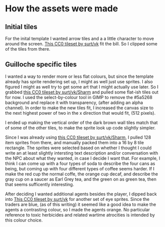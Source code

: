 # How the assets were made

## Initial tiles

For the inital template I wanted arrow tiles and a a little character to move around the screen. [This CC0 tileset by surt/vk](https://opengameart.org/content/roblocks) fit the bill. So I clipped some of the tiles from there.

## Guilloche specific tiles

I wanted a way to render more or less flat colours, but since the template already has sprite rendering set up, I might as well just use sprites. I also figured I might as well try to get some art that I might actually use later. So I grabbed [this CC0 tileset by surt/vk/Sharm](https://opengameart.org/content/simple-broad-purpose-tileset) and pulled some flat-ish tiles out for now. I used the select-by-colour tool in GIMP to remove the #5a5268 background and replace it with transparency, (after adding an alpha channel). In order to make the new tiles fit, I increased the canvas size to the next highest power of two in the x direction that would fit, (512 pixels).

I ended up making the vertical order of the dark brown wall tiles match that of some of the other tiles, to make the sprite look up code slightly simpler.

Since I was already using [this CC0 tileset by surt/vk/Sharm](https://opengameart.org/content/simple-broad-purpose-tileset), I pulled 128 item sprites from there, and manually packed them into a 16 by 8 tile rectangle. The sprites were selected based on whether I thought I could write an at least slightly intersting text description and/or conversation with the NPC about what they wanted, in case I decide I want that. For example, I think I can come up with a four types of soda to describe the four cans as being, but coming up with four different types of coffee seems harder. If I make the red cup the normal coffe, the orange cup decaf, and describe the gray cup on a saucer as Earl Grey tea, and the green on as green tea, then that seems sufficently interesting.

After deciding I wanted additional agents besides the player, I dipped back into [This CC0 tileset by surt/vk](https://opengameart.org/content/roblocks) for another set of eye sprites. Since the traders are blue, (as of this writing) it seemed like a good idea to make the agents a contrasting colour, so I made the agents orange. No particular reference to toxic herbicides and related wartime atrocities is intended by this colour choice.
